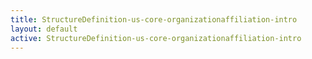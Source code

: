 ```yaml
---
title: StructureDefinition-us-core-organizationaffiliation-intro
layout: default
active: StructureDefinition-us-core-organizationaffiliation-intro
---
```


